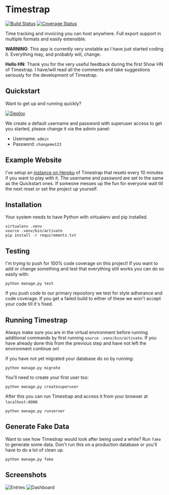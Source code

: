 Timestrap
=========

[![Build Status](https://travis-ci.org/overshard/timestrap.svg?branch=master)](https://travis-ci.org/overshard/timestrap) [![Coverage Status](https://coveralls.io/repos/github/overshard/timestrap/badge.svg?branch=master)](https://coveralls.io/github/overshard/timestrap?branch=master)

Time tracking and invoicing you can host anywhere. Full export support in
multiple formats and easily extensible.

**WARNING**: This app is currently very unstable as I have just started coding
it. Everything may, and probably will, change.

**Hello HN**: Thank you for the very useful feedback during the first Show HN
of Timestrap. I have/will read all the comments and take suggestions seriously
for the development of Timestrap.


Quickstart
----------

Want to get up and running quickly?

[![Deploy](https://www.herokucdn.com/deploy/button.svg)](https://heroku.com/deploy?template=https://github.com/overshard/timestrap)

We create a default username and password with superuser access to get you
started, please change it via the admin panel:

 + Username: `admin`
 + Password: `changeme123`


Example Website
---------------

I've setup an [instance on Heroku](https://timestrap.herokuapp.com/) of
Timestrap that resets every 10 minutes if you want to play with it. The
username and password are set to the same as the Quickstart ones. If someone
messes up the fun for everyone wait till the next reset or set the project up
yourself.


Installation
------------

Your system needs to have Python with virtualenv and pip installed.

    virtualenv .venv
    source .venv/bin/activate
    pip install -r requirements.txt


Testing
-------

I'm trying to push for 100% code coverage on this project! If you want to add
or change something and test that everything still works you can do so easily
with:

    python manage.py test

If you push code to our primary repository we test for style adherance and code
coverage. If you get a failed build to either of these we won't accept your
code till it's fixed.


Running Timestrap
-----------------

Always make sure you are in the virtual environment before running additional
commands by first running `source .venv/bin/activate`. If you have already done
this from the previous step and have not left the environment continue on!

If you have not yet migrated your database do so by running:

    python manage.py migrate

You'll need to create your first user too:

    python manage.py createsuperuser

After this you can run Timestrap and access it from your browser at
`localhost:8000`.

    python manage.py runserver


Generate Fake Data
------------------

Want to see how Timestrap would look after being used a while? Run `fake` to
generate some data. Don't run this on a production database or you'll have to
do a lot of clean up.

    python manage.py fake


Screenshots
-----------

![Entries](https://raw.githubusercontent.com/overshard/timestrap/master/screenshots/entries.png)
![Dashboard](https://raw.githubusercontent.com/overshard/timestrap/master/screenshots/dashboard.png)
